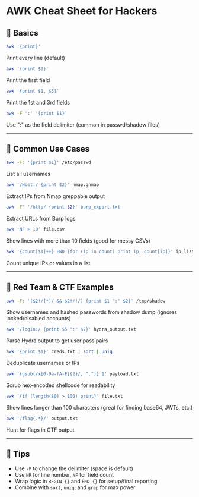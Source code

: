 # AWK Cheat Sheet for Hackers

## 🧱 Basics

```bash
awk '{print}'
```
Print every line (default)

```bash
awk '{print $1}'
```
Print the first field

```bash
awk '{print $1, $3}'
```
Print the 1st and 3rd fields

```bash
awk -F ':' '{print $1}'
```
Use ":" as the field delimiter (common in passwd/shadow files)

---

## 🔧 Common Use Cases

```bash
awk -F: '{print $1}' /etc/passwd
```
List all usernames

```bash
awk '/Host:/ {print $2}' nmap.gnmap
```
Extract IPs from Nmap greppable output

```bash
awk -F" '/http/ {print $2}' burp_export.txt
```
Extract URLs from Burp logs

```bash
awk 'NF > 10' file.csv
```
Show lines with more than 10 fields (good for messy CSVs)

```bash
awk '{count[$1]++} END {for (ip in count) print ip, count[ip]}' ip_list.txt
```
Count unique IPs or values in a list

---

## 🎯 Red Team & CTF Examples

```bash
awk -F: '($2!/[*]/ && $2!/!/) {print $1 ":" $2}' /tmp/shadow
```
Show usernames and hashed passwords from shadow dump (ignores locked/disabled accounts)

```bash
awk '/login:/ {print $5 ":" $7}' hydra_output.txt
```
Parse Hydra output to get user:pass pairs

```bash
awk '{print $1}' creds.txt | sort | uniq
```
Deduplicate usernames or IPs

```bash
awk '{gsub(/x[0-9a-fA-F]{2}/, ".")} 1' payload.txt
```
Scrub hex-encoded shellcode for readability

```bash
awk '{if (length($0) > 100) print}' file.txt
```
Show lines longer than 100 characters (great for finding base64, JWTs, etc.)

```bash
awk '/flag{.*}/' output.txt
```
Hunt for flags in CTF output

---

## 🧠 Tips

- Use `-F` to change the delimiter (space is default)
- Use `NR` for line number, `NF` for field count
- Wrap logic in `BEGIN {}` and `END {}` for setup/final reporting
- Combine with `sort`, `uniq`, and `grep` for max power

